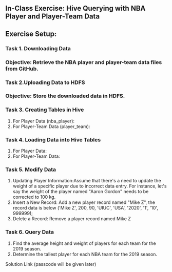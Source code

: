 ## In-Class Exercise: Hive Querying with NBA Player and Player-Team Data
## Exercise Setup:
### Task 1. Downloading Data
### Objective: Retrieve the NBA player and player-team data files from GitHub.

### Task 2.Uploading Data to HDFS
### Objective: Store the downloaded data in HDFS.
 
### Task 3. Creating Tables in Hive
1. For Player Data (nba_player):
2. For Player-Team Data (player_team):
 
### Task 4. Loading Data into Hive Tables
1. For Player Data:
2. For Player-Team Data:

### Task 5. Modify Data
1. Updating Player Information:Assume that there's a need to update the weight of a specific player due to incorrect data entry. For instance, let's say the weight of the player named "Aaron Gordon" needs to be corrected to 100 kg.
2. Insert a New Record: Add a new player record named "Mike Z", the record data is below 
('Mike Z', 200, 90, 'UIUC', 'USA', '2020', '1', '10', 999999);
3. Delete a Record: Remove a player record named Mike Z


### Task 6. Query Data
1. Find the average height and weight of players for each team for the 2019 season.
2. Determine the tallest player for each NBA team for the 2019 season.

Solution Link (passcode will be given later)
